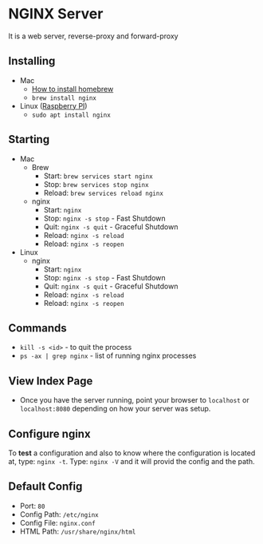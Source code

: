 # NGINX Server
It is a web server, reverse-proxy and forward-proxy

## Installing
+ Mac
  + [How to install homebrew](https://docs.brew.sh/Installation)
  + `brew install nginx`
+ Linux ([Raspberry PI](https://pimylifeup.com/raspberry-pi-nginx/))
  + `sudo apt install nginx`

## Starting
+ Mac
  + Brew
    + Start: `brew services start nginx`
    + Stop: `brew services stop nginx`
    + Reload: `brew services reload nginx`
  + nginx
    + Start: `nginx`
    + Stop: `nginx -s stop` - Fast Shutdown
    + Quit: `nginx -s quit` - Graceful Shutdown
    + Reload: `nginx -s reload`
    + Reload: `nginx -s reopen`
+ Linux
  + nginx
    + Start: `nginx`
    + Stop: `nginx -s stop` - Fast Shutdown
    + Quit: `nginx -s quit` - Graceful Shutdown
    + Reload: `nginx -s reload`
    + Reload: `nginx -s reopen`
   
## Commands
+ `kill -s <id>`  - to quit the process
+ `ps -ax | grep nginx` - list of running nginx processes
   
## View Index Page
+ Once you have the server running, point your browser to `localhost` or `localhost:8080` depending on how your server was setup.

## Configure nginx
To __test__ a configuration and also to know where the configuration is located at, type: `nginx -t`.   Type: `nginx -V` and it will provid the config and the path.

## Default Config
+ Port: `80`
+ Config Path: `/etc/nginx`
+ Config File: `nginx.conf`
+ HTML Path: `/usr/share/nginx/html`
